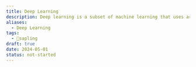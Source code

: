 ```yaml
---
title: Deep Learning
description: Deep learning is a subset of machine learning that uses artificial neural networks with many layers (deep architectures) to learn representations of data at multiple levels of abstraction, enabling computers to perform tasks such as image recognition, natural language processing, and speech recognition with high accuracy.
aliases:
  - Deep Learning
tags:
  - 🌱sapling
draft: true
date: 2024-05-01
status: not-started
---
```

